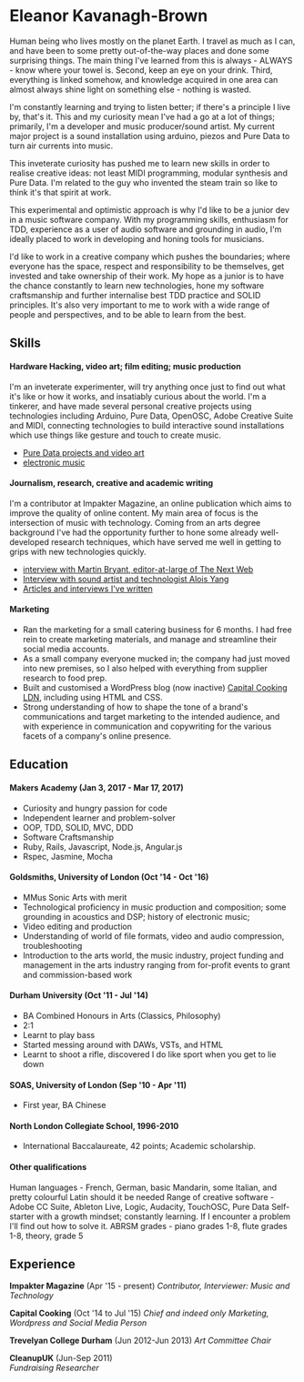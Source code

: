 # Eleanor Kavanagh-Brown

Human being who lives mostly on the planet Earth. I travel as much as I can, and have been to some pretty out-of-the-way places and done some surprising things. The main thing I've learned from this is always - ALWAYS - know where your towel is. Second, keep an eye on your drink. Third, everything is linked somehow, and knowledge acquired in one area can almost always shine light on something else - nothing is wasted.

I'm constantly learning and trying to listen better; if there's a principle I live by, that's it. This and my curiosity mean I've had a go at a lot of things; primarily, I'm a developer and music producer/sound artist. My current major project is a sound installation using arduino, piezos and Pure Data to turn air currents into music.

This inveterate curiosity has pushed me to learn new skills in order to realise creative ideas: not least MIDI programming, modular synthesis and Pure Data. I'm related to the guy who invented the steam train so like to think it's that spirit at work. 

This experimental and optimistic approach is why I'd like to be a junior dev in a music software company. With my programming skills, enthusiasm for TDD, experience as a user of audio software and grounding in audio, I'm ideally placed to work in developing and honing tools for musicians.

I'd like to work in a creative company which pushes the boundaries; where everyone has the space, respect and responsibility to be themselves, get invested and take ownership of their work. My hope as a junior is to have the chance constantly to learn new technologies, hone my software craftsmanship and further internalise best TDD practice and SOLID principles. It's also very important to me to work with a wide range of people and perspectives, and to be able to learn from the best.

## Skills

#### Hardware Hacking, video art; film editing; music production

I'm an inveterate experimenter, will try anything once just to find out what it's like or how it works, and insatiably curious about the world. I'm a tinkerer, and have made several personal creative projects using technologies including Arduino, Pure Data, OpenOSC, Adobe Creative Suite and MIDI, connecting technologies to build interactive sound installations which use things like gesture and touch to create music.

- [Pure Data projects and video art](https://vimeo.com/bnzene)
- [electronic music](https://soundcloud.com/bnzene)

#### Journalism, research, creative and academic writing
I'm a contributor at Impakter Magazine, an online publication which aims to improve the quality of online content. My main area of focus is the intersection of music with technology. Coming from an arts degree background I've had the opportunity further to hone some already well-developed research techniques, which have served me well in getting to grips with new technologies quickly.

* [interview with Martin Bryant, editor-at-large of The Next Web](http://impakter.com/interview-martin-bryant-editor-large-next-web/)
* [Interview with sound artist and technologist Alois Yang](http://impakter.com/making-art-for-the-end-of-the-world/)
* [Articles and interviews I've written](http://impakter.com/author/eleanor-kavanagh-brown/)

#### Marketing

- Ran the marketing for a small catering business for 6 months. I had free rein to create marketing materials, and manage and streamline their social media accounts.
- As a small company everyone mucked in; the company had just moved into new premises, so I also helped with everything from supplier research to food prep.
- Built and customised a WordPress blog (now inactive) [Capital Cooking LDN](https://capitalcookinglondon.wordpress.com/), including using HTML and CSS.
- Strong understanding of how to shape the tone of a brand's communications and target marketing to the intended audience, and with experience in communication and copywriting for the various facets of a company's online presence. 

## Education

#### Makers Academy (Jan 3, 2017 - Mar 17, 2017)

- Curiosity and hungry passion for code
- Independent learner and problem-solver
- OOP, TDD, SOLID, MVC, DDD
- Software Craftsmanship
- Ruby, Rails, Javascript, Node.js, Angular.js
- Rspec, Jasmine, Mocha

#### Goldsmiths, University of London (Oct '14 - Oct '16)

- MMus Sonic Arts with merit
- Technological proficiency in music production and composition; some grounding in acoustics and DSP; history of electronic music;
- Video editing and production
- Understanding of world of file formats, video and audio compression, troubleshooting
- Introduction to the arts world, the music industry, project funding and management in the arts industry ranging from for-profit events to grant and commission-based work

#### Durham University (Oct '11 - Jul '14)

- BA Combined Honours in Arts (Classics, Philosophy)
- 2:1
- Learnt to play bass
- Started messing around with DAWs, VSTs, and HTML
- Learnt to shoot a rifle, discovered I do like sport when you get to lie down

#### SOAS, University of London (Sep '10 - Apr '11)

- First year, BA Chinese

#### North London Collegiate School, 1996-2010

- International Baccalaureate, 42 points; Academic scholarship.

#### Other qualifications

Human languages - French, German, basic Mandarin, some Italian, and pretty colourful Latin should it be needed
Range of creative software - Adobe CC Suite, Ableton Live, Logic, Audacity, TouchOSC, Pure Data
Self-starter with a growth mindset; constantly learning.
If I encounter a problem I'll find out how to solve it.
ABRSM grades - piano grades 1-8, flute grades 1-8, theory, grade 5

## Experience

**Impakter Magazine** (Apr '15 - present)
*Contributor, Interviewer: Music and Technology*

**Capital Cooking** (Oct '14 to Jul '15)
*Chief and indeed only Marketing, Wordpress and Social Media Person*

**Trevelyan College Durham** (Jun 2012-Jun 2013)
*Art Committee Chair*

**CleanupUK** (Jun-Sep 2011)   
*Fundraising Researcher*
